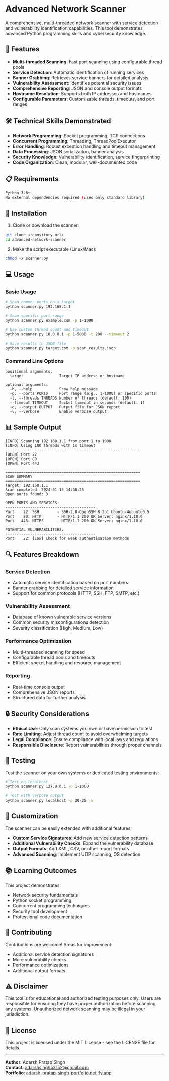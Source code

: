 # Advanced Network Scanner

A comprehensive, multi-threaded network scanner with service detection and vulnerability identification capabilities. This tool demonstrates advanced Python programming skills and cybersecurity knowledge.

## 🚀 Features

- **Multi-threaded Scanning**: Fast port scanning using configurable thread pools
- **Service Detection**: Automatic identification of running services
- **Banner Grabbing**: Retrieves service banners for detailed analysis
- **Vulnerability Assessment**: Identifies potential security issues
- **Comprehensive Reporting**: JSON and console output formats
- **Hostname Resolution**: Supports both IP addresses and hostnames
- **Configurable Parameters**: Customizable threads, timeouts, and port ranges

## 🛠️ Technical Skills Demonstrated

- **Network Programming**: Socket programming, TCP connections
- **Concurrent Programming**: Threading, ThreadPoolExecutor
- **Error Handling**: Robust exception handling and timeout management
- **Data Processing**: JSON serialization, banner analysis
- **Security Knowledge**: Vulnerability identification, service fingerprinting
- **Code Organization**: Clean, modular, well-documented code

## 📋 Requirements

```bash
Python 3.6+
No external dependencies required (uses only standard library)
```

## 🔧 Installation

1. Clone or download the scanner:
```bash
git clone <repository-url>
cd advanced-network-scanner
```

2. Make the script executable (Linux/Mac):
```bash
chmod +x scanner.py
```

## 💻 Usage

### Basic Usage
```bash
# Scan common ports on a target
python scanner.py 192.168.1.1

# Scan specific port range
python scanner.py example.com -p 1-1000

# Use custom thread count and timeout
python scanner.py 10.0.0.1 -p 1-5000 -t 200 --timeout 2

# Save results to JSON file
python scanner.py target.com -o scan_results.json
```

### Command Line Options
```
positional arguments:
  target                Target IP address or hostname

optional arguments:
  -h, --help            Show help message
  -p, --ports PORTS     Port range (e.g., 1-1000) or specific ports
  -t, --threads THREADS Number of threads (default: 100)
  --timeout TIMEOUT     Socket timeout in seconds (default: 1)
  -o, --output OUTPUT   Output file for JSON report
  -v, --verbose         Enable verbose output
```

## 📊 Sample Output

```
[INFO] Scanning 192.168.1.1 from port 1 to 1000
[INFO] Using 100 threads with 1s timeout
------------------------------------------------------------
[OPEN] Port 22
[OPEN] Port 80
[OPEN] Port 443

============================================================
SCAN SUMMARY
============================================================
Target: 192.168.1.1
Scan completed: 2024-01-15 14:30:25
Open ports found: 3

OPEN PORTS AND SERVICES:
----------------------------------------
Port    22: SSH        - SSH-2.0-OpenSSH_8.2p1 Ubuntu-4ubuntu0.5
Port    80: HTTP       - HTTP/1.1 200 OK Server: nginx/1.18.0
Port   443: HTTPS      - HTTP/1.1 200 OK Server: nginx/1.18.0

POTENTIAL VULNERABILITIES:
----------------------------------------
Port    22: [Low] Check for weak authentication methods
```

## 🔍 Features Breakdown

### Service Detection
- Automatic service identification based on port numbers
- Banner grabbing for detailed service information
- Support for common protocols (HTTP, SSH, FTP, SMTP, etc.)

### Vulnerability Assessment
- Database of known vulnerable service versions
- Common security misconfigurations detection
- Severity classification (High, Medium, Low)

### Performance Optimization
- Multi-threaded scanning for speed
- Configurable thread pools and timeouts
- Efficient socket handling and resource management

### Reporting
- Real-time console output
- Comprehensive JSON reports
- Structured data for further analysis

## 🔒 Security Considerations

- **Ethical Use**: Only scan systems you own or have permission to test
- **Rate Limiting**: Adjust thread count to avoid overwhelming targets
- **Legal Compliance**: Ensure compliance with local laws and regulations
- **Responsible Disclosure**: Report vulnerabilities through proper channels

## 🧪 Testing

Test the scanner on your own systems or dedicated testing environments:

```bash
# Test on localhost
python scanner.py 127.0.0.1 -p 1-1000

# Test with verbose output
python scanner.py localhost -p 20-25 -v
```

## 🔧 Customization

The scanner can be easily extended with additional features:

- **Custom Service Signatures**: Add new service detection patterns
- **Additional Vulnerability Checks**: Expand the vulnerability database
- **Output Formats**: Add XML, CSV, or other report formats
- **Advanced Scanning**: Implement UDP scanning, OS detection

## 📚 Learning Outcomes

This project demonstrates:
- Network security fundamentals
- Python socket programming
- Concurrent programming techniques
- Security tool development
- Professional code documentation

## 🤝 Contributing

Contributions are welcome! Areas for improvement:
- Additional service detection signatures
- More vulnerability checks
- Performance optimizations
- Additional output formats

## ⚠️ Disclaimer

This tool is for educational and authorized testing purposes only. Users are responsible for ensuring they have proper authorization before scanning any systems. Unauthorized network scanning may be illegal in your jurisdiction.

## 📄 License

This project is licensed under the MIT License - see the LICENSE file for details.

---

**Author**: Adarsh Pratap Singh  
**Contact**: adarshsingh53152@gmail.com  
**Portfolio**: [adarsh-pratap-singh-portfolio.netlify.app](https://adarsh-pratap-singh-portfolio.netlify.app/)